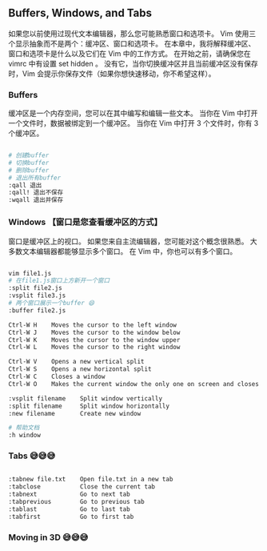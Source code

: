 ## Buffers, Windows, and Tabs

如果您以前使用过现代文本编辑器，那么您可能熟悉窗口和选项卡。 Vim 使用三个显示抽象而不是两个：缓冲区、窗口和选项卡。 在本章中，我将解释缓冲区、窗口和选项卡是什么以及它们在 Vim 中的工作方式。 在开始之前，请确保您在 vimrc 中有设置 set hidden 。 没有它，当你切换缓冲区并且当前缓冲区没有保存时，Vim 会提示你保存文件（如果你想快速移动，你不希望这样）。

### Buffers

缓冲区是一个内存空间，您可以在其中编写和编辑一些文本。 当你在 Vim 中打开一个文件时，数据被绑定到一个缓冲区。 当你在 Vim 中打开 3 个文件时，你有 3 个缓冲区。

```sh

# 创建buffer
# 切换buffer
# 删除buffer
# 退出所有buffer
:qall 退出
:qall! 退出不保存
:wqall 退出并保存

```

### Windows 【窗口是您查看缓冲区的方式】

窗口是缓冲区上的视口。 如果您来自主流编辑器，您可能对这个概念很熟悉。 大多数文本编辑器都能够显示多个窗口。 在 Vim 中，你也可以有多个窗口。

```sh

vim file1.js
# 在file1.js窗口上方新开一个窗口
:split file2.js 
:vsplit file3.js
# 两个窗口展示一个buffer 😄
:buffer file2.js

Ctrl-W H    Moves the cursor to the left window
Ctrl-W J    Moves the cursor to the window below
Ctrl-W K    Moves the cursor to the window upper
Ctrl-W L    Moves the cursor to the right window

Ctrl-W V    Opens a new vertical split
Ctrl-W S    Opens a new horizontal split
Ctrl-W C    Closes a window
Ctrl-W O    Makes the current window the only one on screen and closes other windows

:vsplit filename    Split window vertically
:split filename     Split window horizontally
:new filename       Create new window

# 帮助文档
:h window

```

### Tabs 😅😅😅

```sh

:tabnew file.txt    Open file.txt in a new tab
:tabclose           Close the current tab
:tabnext            Go to next tab
:tabprevious        Go to previous tab
:tablast            Go to last tab
:tabfirst           Go to first tab

```

### Moving in 3D 😅😅😅
